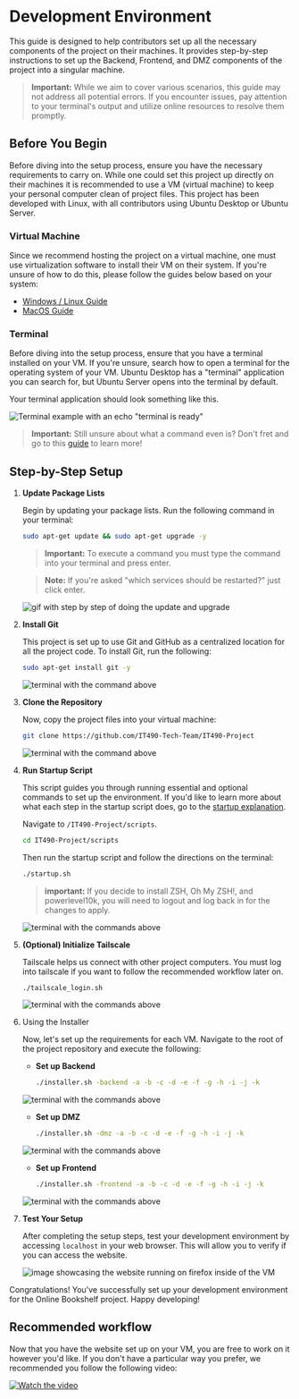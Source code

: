 # Development Environment

This guide is designed to help contributors set up all the necessary components of the project on their machines. It provides step-by-step instructions to set up the Backend, Frontend, and DMZ components of the project into a singular machine.

> **Important:** While we aim to cover various scenarios, this guide may not address all potential errors. If you encounter issues, pay attention to your terminal's output and utilize online resources to resolve them promptly.

## Before You Begin

Before diving into the setup process, ensure you have the necessary requirements to carry on. While one could set this project up directly on their machines it is recommended to use a VM (virtual machine) to keep your personal computer clean of project files. This project has been developed with Linux, with all contributors using Ubuntu Desktop or Ubuntu Server.

### Virtual Machine
 
Since we recommend hosting the project on a virtual machine, one must use virtualization software to install their VM on their system. If you're unsure of how to do this, please follow the guides below based on your system:

* [Windows / Linux Guide](/docs/vm-windows-linux.md)
* [MacOS Guide](/docs/vm-macos.md)

### Terminal
Before diving into the setup process, ensure that you have a terminal installed on your VM. If you're unsure, search how to open a terminal for the operating system of your VM. Ubuntu Desktop has a "terminal" application you can search for, but Ubuntu Server opens into the terminal by default.

Your terminal application should look something like this.

![Terminal example with an echo "terminal is ready"](./resources/vm-environment/00%20terminal%20example.png)

> **Important:** Still unsure about what a command even is? Don't fret and go to this [guide](/docs/terminal.md) to learn more!

## Step-by-Step Setup

1. **Update Package Lists**

   Begin by updating your package lists. Run the following command in your terminal:

    ```bash
    sudo apt-get update && sudo apt-get upgrade -y
    ```

    > **Important:** To execute a command you must type the command into your terminal and press enter.

    > **Note:** If you're asked "which services should be restarted?" just click enter.

    ![gif with step by step of doing the update and upgrade](./resources/vm-environment/01%20update%20and%20upgrade.gif)


2. **Install Git**
    
    This project is set up to use Git and GitHub as a centralized location for all the project code. To install Git, run the following:

    ```bash
    sudo apt-get install git -y
    ```

    ![terminal with the command above](./resources/vm-environment/02%20install%20git.png)

3. **Clone the Repository**
   
   Now, copy the project files into your virtual machine:
   
    ```bash
    git clone https://github.com/IT490-Tech-Team/IT490-Project
    ```

    ![terminal with the command above](./resources/vm-environment/03%20clone%20repo.gif)

4. **Run Startup Script**
   
   This script guides you through running essential and optional commands to set up the environment. If you'd like to learn more about what each step in the startup script does, go to the [startup explanation](/docs/startup-script.md).
   
   Navigate to `/IT490-Project/scripts`.
   
    ```bash
    cd IT490-Project/scripts
    ```

    Then run the startup script and follow the directions on the terminal:

    ```bash
    ./startup.sh
    ```

    > **important:** If you decide to install ZSH, Oh My ZSH!, and powerlevel10k, you will need to logout and log back in for the changes to apply.

    ![terminal with the commands above](./resources/vm-environment/04%20startup%20script.gif)

5.  **(Optional) Initialize Tailscale**

    Tailscale helps us connect with other project computers. You must log into tailscale if you want to follow the recommended workflow later on.

    ```bash
    ./tailscale_login.sh
    ```

    ![terminal with the commands above](./resources/vm-environment/05%20tailscale.png)

6. Using the Installer

    Now, let's set up the requirements for each VM. Navigate to the root of the project repository and execute the following:

   - **Set up Backend**
   
        ```bash
        ./installer.sh -backend -a -b -c -d -e -f -g -h -i -j -k
        ```

    ![terminal with the commands above](./resources/vm-environment/06-01%20installer%20backend.png)

   - **Set up DMZ**

        ```bash
        ./installer.sh -dmz -a -b -c -d -e -f -g -h -i -j -k
        ```

    ![terminal with the commands above](./resources/vm-environment/06-02%20installer%20dmz.png)


   - **Set up Frontend**
   
        ```bash
        ./installer.sh -frontend -a -b -c -d -e -f -g -h -i -j -k
        ```

    ![terminal with the commands above](./resources/vm-environment/06-03%20installer%20frontend.png)


7.  **Test Your Setup**

    After completing the setup steps, test your development environment by accessing `localhost` in your web browser. This will allow you to verify if you can access the website.

    ![image showcasing the website running on firefox inside of the VM](./resources/vm-environment/07%20test.png)

Congratulations! You've successfully set up your development environment for the Online Bookshelf project. Happy developing!

## Recommended workflow

Now that you have the website set up on your VM, you are free to work on it however you'd like. If you don't have a particular way you prefer, we recommended you follow the following video:

[![Watch the video](https://drive.google.com/thumbnail?id=1yyaTkbtWKjgzzIPolAcR1FByjrJd9AAC)](https://drive.google.com/file/d/1yyaTkbtWKjgzzIPolAcR1FByjrJd9AAC/view?usp=share_link)